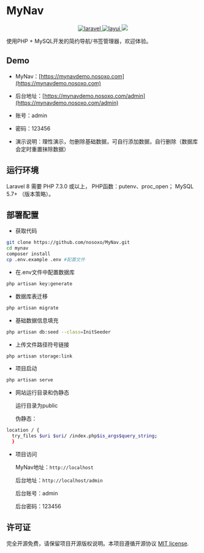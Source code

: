 ﻿# MyNav

<p align="center">
  <a href="https://github.com/laravel/framework">
    <img src="https://img.shields.io/badge/laravel-8.48.2-brightgreen.svg" alt="laravel">
  </a>
  <a href="https://www.layui.com">
    <img src="https://img.shields.io/badge/layui-2.5.5-brightgreen.svg" alt="layui">
  </a>
  <img src="https://img.shields.io/badge/License-MIT-yellow.svg">
</p>

使用PHP + MySQL开发的简约导航/书签管理器，欢迎体验。

## Demo

- MyNav：[https://mynavdemo.nosoxo.com](https://mynavdemo.nosoxo.com)

- 后台地址：[https://mynavdemo.nosoxo.com/admin](https://mynavdemo.nosoxo.com/admin)

- 账号：admin

- 密码：123456

- 演示说明：理性演示，勿删除基础数据，可自行添加数据，自行删除（数据库会定时重置抹除数据）

## 运行环境

Laravel 8 需要 PHP 7.3.0 或以上， PHP函数：putenv、proc_open；
MySQL 5.7+ （版本策略）。

## 部署配置

- 获取代码
```bash
git clone https://github.com/nosoxo/MyNav.git
cd mynav
composer install
cp .env.example .env #配置文件
```
- 在.env文件中配置数据库
```bash
php artisan key:generate
```
- 数据库表迁移
```bash
php artisan migrate
```
- 基础数据信息填充
```bash
php artisan db:seed --class=InitSeeder
```
- 上传文件路径符号链接
```bash
php artisan storage:link
```
- 项目启动
```bash
php artisan serve
```
- 网站运行目录和伪静态

    运行目录为public

    伪静态：
```bash
location / {  
  try_files $uri $uri/ /index.php$is_args$query_string;  
  }
```
- 项目访问
    
  MyNav地址：`http://localhost`

  后台地址：`http://localhost/admin`

  后台账号：admin

  后台密码：123456

## 许可证

完全开源免费，请保留项目开源版权说明。本项目遵循开源协议 [MIT license](https://opensource.org/licenses/MIT).
